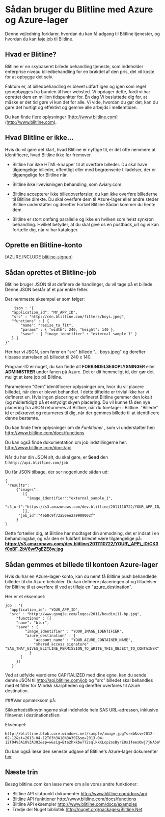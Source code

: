 <properties 
    pageTitle="Hvordan bruge Blitline til billede behandling - Azure funktionen vejledning" 
    description="Lær at bruge tjenesten Blitline til proces billeder i et Azure-program." 
    services="" 
    documentationCenter=".net" 
    authors="blitline-dev" 
    manager="jason@blitline.com" 
    editor="jason@blitline.com"/>

<tags 
    ms.service="multiple" 
    ms.workload="na" 
    ms.tgt_pltfrm="na" 
    ms.devlang="na" 
    ms.topic="article" 
    ms.date="12/09/2014" 
    ms.author="support@blitline.com"/>
# <a name="how-to-use-blitline-with-azure-and-azure-storage"></a>Sådan bruger du Blitline med Azure og Azure-lager

Denne vejledning forklarer, hvordan du kan få adgang til Blitline tjenester, og hvordan du kan føje job til Blitline.

## <a name="what-is-blitline"></a>Hvad er Blitline?

Blitline er en skybaseret billede behandling tjeneste, som indeholder enterprise niveau billedbehandling for en brøkdel af den pris, det vil koste for at opbygge det selv.

Faktum er, at billedbehandling er blevet udført igen og igen som regel genopbygges fra bunden til hver websted. Vi opdager dette, fordi vi har oprettet dem en million tidspunkter for. Én dag Vi besluttede dig for, at måske er det tid gøre vi kun det for alle. Vi vide, hvordan du gør det, kan du gøre det hurtigt og effektivt og gemme alle arbejds i mellemtiden.

Du kan finde flere oplysninger [http://www.blitline.com](http://www.blitline.com).

## <a name="what-blitline-is-not"></a>Hvad Blitline er ikke...

Hvis du vil gøre det klart, hvad Blitline er nyttige til, er det ofte nemmere at identificere, hvad Blitline ikke før fremover.

- Blitline har ikke HTML-knapper til at overføre billeder. Du skal have tilgængelige billeder, offentligt eller med begrænsede tilladelser, der er tilgængelige for Blitline når.

- Blitline ikke livevisningen behandling, som Aviary.com

- Blitline accepterer ikke billedoverførsler, du kan ikke overføre billederne til Blitline direkte. Du skal overføre dem til Azure-lager eller andre steder Blitline understøtter og derefter Fortæl Blitline Sådan kommer du hente dem.

- Blitline er stort omfang parallelle og ikke en hvilken som helst synkron behandling. Hvilket betyder, at du skal give os en postback_url og vi kan fortælle dig, når vi har kataloger.

## <a name="create-a-blitline-account"></a>Oprette en Blitline-konto

[AZURE.INCLUDE [blitline-signup](../includes/blitline-signup.md)]

## <a name="how-to-create-a-blitline-job"></a>Sådan oprettes et Blitline-job

Blitline bruger JSON til at definere de handlinger, du vil tage på et billede. Denne JSON består af et par enkle felter.

Det nemmeste eksempel er som følger:

        json : '{
       "application_id": "MY_APP_ID",
       "src" : "http://cdn.blitline.com/filters/boys.jpeg",
       "functions" : [ {
           "name": "resize_to_fit",
           "params" : { "width": 240, "height": 140 },
           "save" : { "image_identifier" : "external_sample_1" }
       } ]
    }'

Her har vi JSON, som fører en "src" billede "... boys.jpeg" og derefter tilpasse størrelsen på billedet til 240 x 140.

Program-ID er noget, du kan finde dit **FORBINDELSESOPLYSNINGER** eller **ADMINISTRER** under fanen på Azure. Det er dit hemmeligt id, der gør det muligt at køre job på Blitline.

Parameteren "Gem" identificerer oplysninger om, hvor du vil placere billedet, når den er blevet behandlet. I dette tilfælde er trivial ikke har vi defineret en. Hvis ingen placering er defineret Blitline gemmer den lokalt (og midlertidigt) på et entydigt skyen placering. Du vil kunne få den nye placering fra JSON returneres af Blitline, når du foretager i Blitline. "Billede" id er påkrævet og returneres til dig, når der gemmes billede til at identificere denne bestemte.

Du kan finde flere oplysninger om de *Funktioner* , som vi understøtter her: <http://www.blitline.com/docs/functions>

Du kan også finde dokumentation om job indstillingerne her: <http://www.blitline.com/docs/api>

Når du har din JSON alt, du skal gøre, er **Send** den til`http://api.blitline.com/job`

Du får JSON tilbage, der ser nogenlunde sådan ud:

    {
     "results":
         {"images":
            [{
              "image_identifier":"external_sample_1",
              "s3_url":"https://s3.amazonaws.com/dev.blitline/2011110722/YOUR_APP_ID/CK3f0xBF_2bV6wf7gEZE8w.jpg"
            }],
          "job_id":"4eb8c9f72a50ee2a9900002f"
         }
    }


Dette fortæller dig, at Blitline har modtaget din anmodning, det er indsat i en behandlingskø, og når den er fuldført billedet være tilgængelige på: **https://s3.amazonaws.com/dev.blitline/2011110722/YOUR\_APP\_ID/CK3f0xBF_2bV6wf7gEZE8w.jpg**

## <a name="how-to-save-an-image-to-your-azure-storage-account"></a>Sådan gemmes et billede til kontoen Azure-lager

Hvis du har en Azure-lager-konto, kan du nemt få Blitline push behandlede billeder til din Azure beholder. Du kan definere placeringen af og tilladelser for Blitline til at overføre til ved at tilføje en "azure_destination".

Her er et eksempel:

    job : '{
      "application_id": "YOUR_APP_ID",
      "src" : "http://www.google.com/logos/2011/houdini11-hp.jpg",
         "functions" : [{
         "name": "blur",
         "save" : {
             "image_identifier" : "YOUR_IMAGE_IDENTIFIER",
             "azure_destination" : {
                 "account_name" : "YOUR_AZURE_CONTAINER_NAME",
                 "shared_access_signature" : "SAS_THAT_GIVES_BLITLINE_PERMISSION_TO_WRITE_THIS_OBJECT_TO_CONTAINER",
               }
           }
         }]
       }'


Ved at udfylde værdierne CAPITALIZED med dine egne, kan du sende denne JSON til http://api.blitline.com/job og "src" billedet skal behandles med et filter for Mindsk skarpheden og derefter overføres til Azure destination.

###<a name="please-note"></a>Vær opmærksom på:

Sikkerhedstilknytningerne skal indeholde hele SAS URL-adressen, inklusive filnavnet i destinationsfilen.

Eksempel:

    http://blitline.blob.core.windows.net/sample/image.jpg?sr=b&sv=2012-02-12&st=2013-04-12T03%3A18%3A30Z&se=2013-04-12T04%3A18%3A30Z&sp=w&sig=Bte2hkkbwTT2sqlkkKLop2asByrE0sIfeesOwj7jNA5o%3D


Du kan også læse den seneste udgave af Blitline's Azure-lager dokumenter [her](http://www.blitline.com/docs/azure_storage).


## <a name="next-steps"></a>Næste trin

Besøg blitline.com kan læse mere om alle vores andre funktioner:

* Blitline API slutpunkt dokumenter <http://www.blitline.com/docs/api>
* Blitline API funktioner <http://www.blitline.com/docs/functions>
* Blitline API eksempler <http://www.blitline.com/docs/examples>
* Tredje del Nuget bibliotek <http://nuget.org/packages/Blitline.Net>
